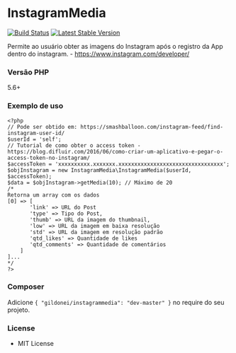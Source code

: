 # InstagramMedia

[![Build Status](https://api.travis-ci.org/gildonei/instagrammedia.png)](https://travis-ci.org/gildonei/instagrammedia)
[![Latest Stable Version](https://poser.pugx.org/gildonei/instagrammedia/v/stable.svg)](https://packagist.org/packages/gildonei/instagrammedia)

Permite ao usuário obter as imagens do Instagram após o registro da App dentro
do instagram. - https://www.instagram.com/developer/

### Versão PHP
5.6+

### Exemplo de uso
```
<?php
// Pode ser obtido em: https://smashballoon.com/instagram-feed/find-instagram-user-id/
$userId = 'self';
// Tutorial de como obter o access token - https://blog.difluir.com/2016/06/como-criar-um-aplicativo-e-pegar-o-access-token-no-instagram/
$accessToken = 'xxxxxxxxxx.xxxxxxx.xxxxxxxxxxxxxxxxxxxxxxxxxxxxxxxxx';
$objInstagram = new InstagramMedia\InstagramMedia($userId, $accessToken);
$data = $objInstagram->getMedia(10); // Máximo de 20
/*
Retorna um array com os dados
[0] => [
       'link' => URL do Post
       'type' => Tipo do Post,
       'thumb' => URL da imagem do thumbnail,
       'low' => URL da imagem em baixa resolução
       'std' => URL da imagem em resolução padrão
       'qtd_likes' => Quantidade de likes
       'qtd_comments' => Quantidade de comentários
    ]
]...
*/
?>
```
### Composer

Adicione `{ "gildonei/instagrammedia": "dev-master" }` no require do seu projeto.

### License

* MIT License
